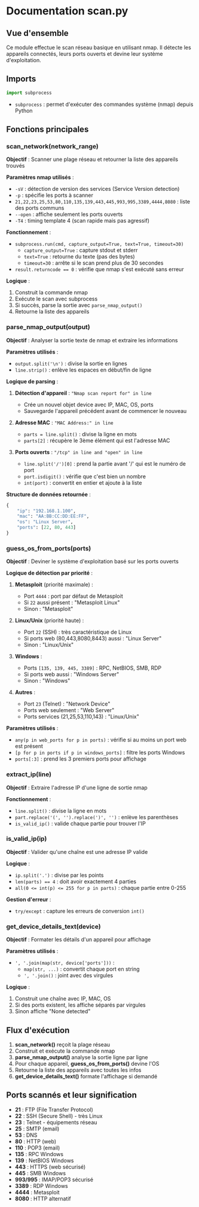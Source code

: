 # Documentation scan.py

## Vue d'ensemble
Ce module effectue le scan réseau basique en utilisant nmap. Il détecte les appareils connectés, leurs ports ouverts et devine leur système d'exploitation.

## Imports
```python
import subprocess
```
- `subprocess` : permet d'exécuter des commandes système (nmap) depuis Python

## Fonctions principales

### scan_network(network_range)
**Objectif** : Scanner une plage réseau et retourner la liste des appareils trouvés

**Paramètres nmap utilisés** :
- `-sV` : détection de version des services (Service Version detection)
- `-p` : spécifie les ports à scanner
- `21,22,23,25,53,80,110,135,139,443,445,993,995,3389,4444,8080` : liste des ports communs
- `--open` : affiche seulement les ports ouverts
- `-T4` : timing template 4 (scan rapide mais pas agressif)

**Fonctionnement** :
- `subprocess.run(cmd, capture_output=True, text=True, timeout=30)` 
  - `capture_output=True` : capture stdout et stderr
  - `text=True` : retourne du texte (pas des bytes)
  - `timeout=30` : arrête si le scan prend plus de 30 secondes
- `result.returncode == 0` : vérifie que nmap s'est exécuté sans erreur

**Logique** :
1. Construit la commande nmap
2. Exécute le scan avec subprocess
3. Si succès, parse la sortie avec `parse_nmap_output()`
4. Retourne la liste des appareils

### parse_nmap_output(output)
**Objectif** : Analyser la sortie texte de nmap et extraire les informations

**Paramètres utilisés** :
- `output.split('\n')` : divise la sortie en lignes
- `line.strip()` : enlève les espaces en début/fin de ligne

**Logique de parsing** :
1. **Détection d'appareil** : `"Nmap scan report for" in line`
   - Crée un nouvel objet device avec IP, MAC, OS, ports
   - Sauvegarde l'appareil précédent avant de commencer le nouveau

2. **Adresse MAC** : `"MAC Address:" in line`
   - `parts = line.split()` : divise la ligne en mots
   - `parts[2]` : récupère le 3ème élément qui est l'adresse MAC

3. **Ports ouverts** : `"/tcp" in line and "open" in line`
   - `line.split('/')[0]` : prend la partie avant '/' qui est le numéro de port
   - `port.isdigit()` : vérifie que c'est bien un nombre
   - `int(port)` : convertit en entier et ajoute à la liste

**Structure de données retournée** :
```python
{
    "ip": "192.168.1.100",
    "mac": "AA:BB:CC:DD:EE:FF", 
    "os": "Linux Server",
    "ports": [22, 80, 443]
}
```

### guess_os_from_ports(ports)
**Objectif** : Deviner le système d'exploitation basé sur les ports ouverts

**Logique de détection par priorité** :

1. **Metasploit** (priorité maximale) :
   - Port `4444` : port par défaut de Metasploit
   - Si `22` aussi présent : "Metasploit Linux"
   - Sinon : "Metasploit"

2. **Linux/Unix** (priorité haute) :
   - Port `22` (SSH) : très caractéristique de Linux
   - Si ports web (80,443,8080,8443) aussi : "Linux Server"
   - Sinon : "Linux/Unix"

3. **Windows** :
   - Ports `[135, 139, 445, 3389]` : RPC, NetBIOS, SMB, RDP
   - Si ports web aussi : "Windows Server"
   - Sinon : "Windows"

4. **Autres** :
   - Port `23` (Telnet) : "Network Device"
   - Ports web seulement : "Web Server"
   - Ports services (21,25,53,110,143) : "Linux/Unix"

**Paramètres utilisés** :
- `any(p in web_ports for p in ports)` : vérifie si au moins un port web est présent
- `[p for p in ports if p in windows_ports]` : filtre les ports Windows
- `ports[:3]` : prend les 3 premiers ports pour affichage

### extract_ip(line)
**Objectif** : Extraire l'adresse IP d'une ligne de sortie nmap

**Fonctionnement** :
- `line.split()` : divise la ligne en mots
- `part.replace('(', '').replace(')', '')` : enlève les parenthèses
- `is_valid_ip()` : valide chaque partie pour trouver l'IP

### is_valid_ip(ip)
**Objectif** : Valider qu'une chaîne est une adresse IP valide

**Logique** :
- `ip.split('.')` : divise par les points
- `len(parts) == 4` : doit avoir exactement 4 parties
- `all(0 <= int(p) <= 255 for p in parts)` : chaque partie entre 0-255

**Gestion d'erreur** :
- `try/except` : capture les erreurs de conversion `int()`

### get_device_details_text(device)
**Objectif** : Formater les détails d'un appareil pour affichage

**Paramètres utilisés** :
- `', '.join(map(str, device['ports']))` :
  - `map(str, ...)` : convertit chaque port en string
  - `', '.join()` : joint avec des virgules

**Logique** :
1. Construit une chaîne avec IP, MAC, OS
2. Si des ports existent, les affiche séparés par virgules
3. Sinon affiche "None detected"

## Flux d'exécution
1. **scan_network()** reçoit la plage réseau
2. Construit et exécute la commande nmap
3. **parse_nmap_output()** analyse la sortie ligne par ligne
4. Pour chaque appareil, **guess_os_from_ports()** devine l'OS
5. Retourne la liste des appareils avec toutes les infos
6. **get_device_details_text()** formate l'affichage si demandé

## Ports scannés et leur signification
- **21** : FTP (File Transfer Protocol)
- **22** : SSH (Secure Shell) - très Linux
- **23** : Telnet - équipements réseau
- **25** : SMTP (email)
- **53** : DNS
- **80** : HTTP (web)
- **110** : POP3 (email)
- **135** : RPC Windows
- **139** : NetBIOS Windows
- **443** : HTTPS (web sécurisé)
- **445** : SMB Windows
- **993/995** : IMAP/POP3 sécurisé
- **3389** : RDP Windows
- **4444** : Metasploit
- **8080** : HTTP alternatif
